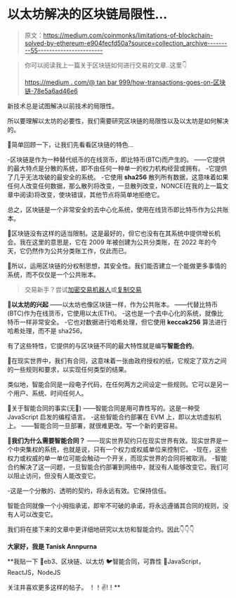 # 以太坊解决的区块链局限性…

> 原文：<https://medium.com/coinmonks/limitations-of-blockchain-solved-by-ethereum-e904fecfd50a?source=collection_archive---------55----------------------->

> 你可以阅读我上一篇关于区块链如何进行交易的文章..这里👇
> 
> [https://medium . com/@ tan bar 999/how-transactions-goes-on-区块链-78e5a6ad46e6](/@tanbar999/how-transactions-goes-on-blockchain-78e5a6ad46e6)

新技术总是试图解决以前技术的局限性。

所以要理解以太坊的必要性，我们需要研究区块链的局限性以及以太坊是如何解决的。

💜简单回顾一下，让我们先看看区块链的特色…

-区块链是作为一种替代纸币的在线货币，即比特币(BTC)而产生的。
——它提供的最大特点是分散的系统，即不由任何一种单一的权力机构经营或拥有。
-它提供了几乎无法攻破的最安全的系统。
-它使用 **sha256** 散列所有数据，这意味着如果任何人改变任何数据，那么散列将改变，一旦散列改变，NONCE(在我的上一篇文章中阅读)将改变，使块错误，其他节点将简单地拒绝它。

总之，区块链是一个非常安全的去中心化系统，使用在线货币即比特币作为公共账本。

💜区块链没有这样的适当限制。这是最好的，但它也没有在其系统中提供增长机会。我在这里的意思是，它在 2009 年被创建为公共分类账，在 2022 年的今天，它仍然作为公共分类账工作，仅此而已。

💜所以，运用区块链的分权制思想，其安全性。我们能否建立一个能做更多事情的系统，而不仅仅是一个公共账本。

> 交易新手？尝试[加密交易机器人](/coinmonks/crypto-trading-bot-c2ffce8acb2a)或[复制交易](/coinmonks/top-10-crypto-copy-trading-platforms-for-beginners-d0c37c7d698c)

💜**以太坊的兴起**
——以太坊也像区块链一样，作为公共账本。
——代替比特币(BTC)作为在线货币，它使用以太(ETH)。
-这也是一个去中心化的系统，就像比特币一样非常安全。
-它也对数据进行哈希处理，但它使用 **keccak256** 算法进行哈希处理，而不是 sha256。

有了这些特性，它提供的与区块链不同的最大特性就是编写**智能合约**。

💜在现实世界中，我们有合同，这意味着一张由政府授权的纸，它规定了双方之间的一些规则和要求，以实现任何类型的结果。

类似地，智能合同是一段电子代码，在任何两方之间设定一些规则。它可以是另一个用户、系统、时间任何人。

💜关于智能合同的事实(无🧢)
——智能合同是用可靠性写的。这是一种受 JavaScript 启发的编程语言。
-这些智能合约部署在 EVM 上，即以太坊虚拟机上。
——智能合同一旦部署，就很难更改。写一个新的更容易。

💜**我们为什么需要智能合同？**
——现实世界契约只在现实世界有效。现实世界是一个中央集权的系统，也就是说，只有一个权力或权威单位来控制它。
-现在，这些权力或权威的单一单位可能会触动一个开关，而现实世界的合同将被取消。
-智能合约解决了这一问题，一旦智能合约部署到网络中，就没有人能够改变它。我们可以阻止访问，但没有人能改变它。

-这是一个分散的、透明的契约，将永远有效。它保持信任。

智能合同就像一个小拇指承诺，即牢不可破的承诺，将永远遵循其合同的规则，没有人可以改变它。

我们将在接下来的文章中更详细地研究以太坊和智能合约。因此👇👇👇

**大家好，我是 Tanisk Annpurna**

**我贴一下
🚀eb3、区块链、以太坊
🐦智能合同，可靠性
🎉JavaScript，ReactJS，NodeJS

关注并喜欢更多这样的帖子。
！！✌️!！**